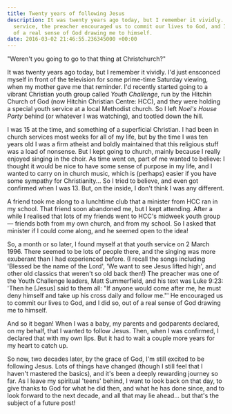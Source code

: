 ```yaml
---
title: Twenty years of following Jesus
description: It was twenty years ago today, but I remember it vividly. At that youth
  service, the preacher encouraged us to commit our lives to God, and I did so, out
  of a real sense of God drawing me to himself.
date: 2016-03-02 21:46:55.236345000 +00:00
---
```

"Weren't you going to go to that thing at Christchurch?"

It was twenty years ago today, but I remember it vividly. I'd just ensconced myself in front of the television for some prime-time Saturday viewing, when my mother gave me that reminder. I'd recently started going to a vibrant Christian youth group called _Youth Challenge_, run by the Hitchin Church of God (now Hitchin Christian Centre: HCC), and they were holding a special youth service at a local Methodist church. So I left _Noel's House Party_ behind (or whatever I was watching), and tootled down the hill.

I was 15 at the time, and something of a superficial Christian. I had been in church services most weeks for all of my life, but by the time I was ten years old I was a firm atheist and boldly maintained that this religious stuff was a load of nonsense. But I kept going to church, mainly because I really enjoyed singing in the choir. As time went on, part of me wanted to believe: I thought it would be nice to have some sense of purpose in my life, and I wanted to carry on in church music, which is (perhaps) easier if you have some sympathy for Christianity... So I tried to believe, and even got confirmed when I was 13. But, on the inside, I don't think I was any different.

A friend took me along to a lunchtime club that a minister from HCC ran in my school. That friend soon abandoned me, but I kept attending. After a while I realised that lots of my friends went to HCC's midweek youth group &mdash; friends both from my own church, and from my school. So I asked that minister if I could come along, and he seemed open to the idea!

So, a month or so later, I found myself at that youth service on 2 March 1996. There seemed to be lots of people there, and the singing was more exuberant than I had experienced before. (I recall the songs including 'Blessed be the name of the Lord', 'We want to see Jesus lifted high', and other old classics that weren't so old back then!) The preacher was one of the Youth Challenge leaders, Matt Summerfield, and his text was Luke 9:23: 'Then he [Jesus] said to them all: "If anyone would come after me, he must deny himself and take up his cross daily and follow me."' He encouraged us to commit our lives to God, and I did so, out of a real sense of God drawing me to himself.

And so it began! When I was a baby, my parents and godparents declared, on my behalf, that I wanted to follow Jesus. Then, when I was confirmed, I declared that with my own lips. But it had to wait a couple more years for my heart to catch up.

So now, two decades later, by the grace of God, I'm still excited to be following Jesus. Lots of things have changed (though I still feel that I haven't mastered the basics), and it's been a deeply rewarding journey so far. As I leave my spiritual 'teens' behind, I want to look back on that day, to give thanks to God for what he did then, and what he has done since, and to look forward to the next decade, and all that may lie ahead... but that's the subject of a future post!
